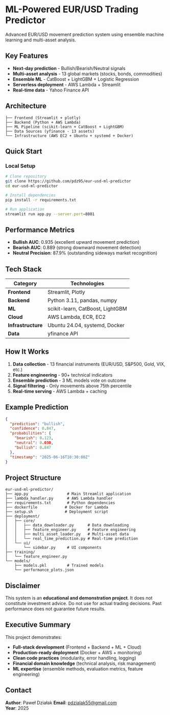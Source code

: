 # ML-Powered EUR/USD Trading Predictor

Advanced EUR/USD movement prediction system using ensemble machine learning and multi-asset analysis.

## Key Features

- **Next-day prediction** - Bullish/Bearish/Neutral signals
- **Multi-asset analysis** - 13 global markets (stocks, bonds, commodities)
- **Ensemble ML** - CatBoost + LightGBM + Logistic Regression
- **Serverless deployment** - AWS Lambda + Streamlit
- **Real-time data** - Yahoo Finance API

## Architecture

```
├── Frontend (Streamlit + plotly)
├── Backend (Python + AWS Lambda)
├── ML Pipeline (scikit-learn + CatBoost + LightGBM)
├── Data Sources (yfinance - 13 assets)
└── Infrastructure (AWS EC2 + Ubuntu + systemd + Docker)
```

##  Quick Start

### Local Setup

```bash
# Clone repository
git clone https://github.com/pdz95/eur-usd-ml-predictor
cd eur-usd-ml-predictor

# Install dependencies
pip install -r requirements.txt

# Run application
streamlit run app.py --server.port=8081
```

## Performance Metrics

- **Bullish AUC**: 0.935 (excellent upward movement prediction)
- **Bearish AUC**: 0.889 (strong downward movement detection)
- **Neutral Precision**: 87.9% (outstanding sideways market recognition)

## Tech Stack

| Category | Technologies |
|----------|-------------|
| **Frontend** | Streamlit, Plotly |
| **Backend** | Python 3.11, pandas, numpy |
| **ML** | scikit-learn, CatBoost, LightGBM |
| **Cloud** | AWS Lambda, ECR, EC2 |
| **Infrastructure** | Ubuntu 24.04, systemd, Docker |
| **Data** | yfinance API |

## How It Works

1. **Data collection** - 13 financial instruments (EUR/USD, S&P500, Gold, VIX, etc.)
2. **Feature engineering** - 90+ technical indicators
3. **Ensemble prediction** - 3 ML models vote on outcome
4. **Signal filtering** - Only movements above 75th percentile
5. **Real-time serving** - AWS Lambda + caching

## Example Prediction

```json
{
  "prediction": "bullish",
  "confidence": 0.847,
  "probabilities": {
    "bearish": 0.123,
    "neutral": 0.030,
    "bullish": 0.847
  },
  "timestamp": "2025-06-16T10:30:00Z"
}
```

## Project Structure

```
eur-usd-ml-predictor/
├── app.py                 # Main Streamlit application
├── lambda_handler.py      # AWS Lambda handler
├── requirements.txt       # Python dependencies
├── dockerfile            # Docker for Lambda
├── setup.sh              # Deployment script
├── deployment/
│   ├── core/
│   │   ├── data_downloader.py      # Data downloading
│   │   ├── feature_engineer.py     # Feature engineering
│   │   ├── multi_asset_loader.py   # Multi-asset data
│   │   └── real_time_prediction.py # Real-time prediction
│   └── ui/
│       └── sidebar.py     # UI components
├── training/
│   └── feature_engineer.py
└── models/
    ├── models.pkl         # Trained models
    └── performance_plots.json
```

## Disclaimer

This system is an **educational and demonstration project**. It does not constitute investment advice. Do not use for actual trading decisions. Past performance does not guarantee future results.

## Executive Summary

This project demonstrates:

- **Full-stack development** (Frontend + Backend + ML + Cloud)
- **Production-ready deployment** (Docker + AWS + monitoring)
- **Clean code practices** (modularity, error handling, logging)
- **Financial domain knowledge** (technical analysis, risk management)
- **ML expertise** (ensemble methods, evaluation metrics, feature engineering)

## Contact

**Author**: Paweł Działak
**Email**: pdzialak55@gmail.com  
**Year**: 2025
